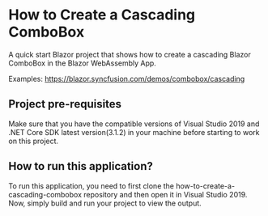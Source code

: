 # How to Create a Cascading ComboBox
A quick start Blazor project that shows how to create a cascading Blazor ComboBox in the Blazor WebAssembly App.

Examples: https://blazor.syncfusion.com/demos/combobox/cascading 

## Project pre-requisites
Make sure that you have the compatible versions of Visual Studio 2019 and .NET Core SDK latest version(3.1.2) in your machine before starting to work on this project.

## How to run this application?
To run this application, you need to first clone the how-to-create-a-cascading-combobox repository and then open it in Visual Studio 2019. Now, simply build and run your project to view the output.

